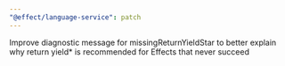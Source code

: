 ```yaml
---
"@effect/language-service": patch
---
```


Improve diagnostic message for missingReturnYieldStar to better explain why return yield* is recommended for Effects that never succeed
